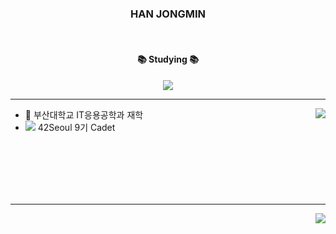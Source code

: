 <div align="center">
  <h3>HAN JONGMIN</h3>
  <br>
  <h4>📚 Studying 📚</h4>
  <img src="https://img.shields.io/badge/Spring-6DB33F?style=flat-square&logo=spring&logoColor=white"/>
</div>
<hr>

<div>
  <a href="https://solved.ac/tim4974"><img align="right" src="http://mazassumnida.wtf/api/v2/generate_badge?boj=tim4974&theme=dark"/></a>
  <ul>
    <li> 🏫 부산대학교 IT응용공학과 재학</li>
    <li> <img src="https://img.shields.io/badge/Seoul-000000?style=flat-square&logo=42&logoColor=FFFFFF"/>  42Seoul 9기 Cadet </li>
  </ul>
  <br>
  <br>
  <br>
  <br>
  <br>
</div>
<hr>
<div>
  <a><img align="right" src="https://github-readme-stats.vercel.app/api?username=Hanjjong&show_icons=true&theme=radical"/></a>
</div>


